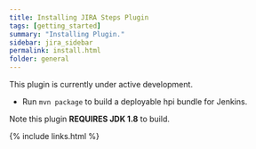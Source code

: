 ```yaml
---
title: Installing JIRA Steps Plugin
tags: [getting_started]
summary: "Installing Plugin."
sidebar: jira_sidebar
permalink: install.html
folder: general
---
```

This plugin is currently under active development.

* Run `mvn package` to build a deployable hpi bundle for Jenkins.

Note this plugin **REQUIRES JDK 1.8** to build.

{% include links.html %}
